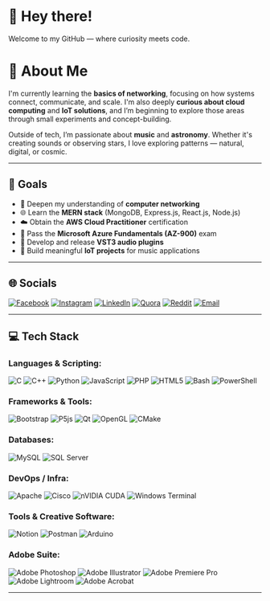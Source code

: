 # 👋 Hey there!

Welcome to my GitHub — where curiosity meets code.

# 💫 About Me

I'm currently learning the **basics of networking**, focusing on how systems connect, communicate, and scale. I'm also deeply **curious about cloud computing** and **IoT solutions**, and I’m beginning to explore those areas through small experiments and concept-building.

Outside of tech, I’m passionate about **music** and **astronomy**. Whether it's creating sounds or observing stars, I love exploring patterns — natural, digital, or cosmic.

---

## 🎯 Goals

- 🚀 Deepen my understanding of **computer networking**
- 🌐 Learn the **MERN stack** (MongoDB, Express.js, React.js, Node.js)
- ☁️ Obtain the **AWS Cloud Practitioner** certification
- 🔷 Pass the **Microsoft Azure Fundamentals (AZ-900)** exam
- 🎹 Develop and release **VST3 audio plugins**
- 📶 Build meaningful **IoT projects** for music applications

---
## 🌐 Socials

[![Facebook](https://img.shields.io/badge/Facebook-%231877F2.svg?logo=Facebook&logoColor=white)](https://www.facebook.com/mohamedaziz.lakhdar)
[![Instagram](https://img.shields.io/badge/Instagram-%23E4405F.svg?logo=Instagram&logoColor=white)](https://instagram.com/aziz_lakhdhar)
[![LinkedIn](https://img.shields.io/badge/LinkedIn-%230077B5.svg?logo=linkedin&logoColor=white)](https://www.linkedin.com/in/mohamed-aziz-lakhdhar-5799a8365/)
[![Quora](https://img.shields.io/badge/Quora-%23B92B27.svg?logo=Quora&logoColor=white)](https://fr.quora.com/profile/Aziz-Lakhdhar)
[![Reddit](https://img.shields.io/badge/Reddit-%23FF4500.svg?logo=Reddit&logoColor=white)](https://reddit.com/user/GreenTheStoic)
[![Email](https://img.shields.io/badge/Email-D14836?logo=gmail&logoColor=white)](mailto:mohamedaziz.lakhdhar@esprit.tn)

---

## 💻 Tech Stack

### Languages & Scripting:
![C](https://img.shields.io/badge/c-%2300599C.svg?style=for-the-badge&logo=c&logoColor=white)
![C++](https://img.shields.io/badge/c++-%2300599C.svg?style=for-the-badge&logo=c%2B%2B&logoColor=white)
![Python](https://img.shields.io/badge/python-3670A0?style=for-the-badge&logo=python&logoColor=ffdd54)
![JavaScript](https://img.shields.io/badge/javascript-%23323330.svg?style=for-the-badge&logo=javascript&logoColor=%23F7DF1E)
![PHP](https://img.shields.io/badge/php-%23777BB4.svg?style=for-the-badge&logo=php&logoColor=white)
![HTML5](https://img.shields.io/badge/html5-%23E34F26.svg?style=for-the-badge&logo=html5&logoColor=white)
![Bash](https://img.shields.io/badge/bash_script-%23121011.svg?style=for-the-badge&logo=gnu-bash&logoColor=white)
![PowerShell](https://img.shields.io/badge/PowerShell-%235391FE.svg?style=for-the-badge&logo=powershell&logoColor=white)

### Frameworks & Tools:
![Bootstrap](https://img.shields.io/badge/bootstrap-%238511FA.svg?style=for-the-badge&logo=bootstrap&logoColor=white)
![P5js](https://img.shields.io/badge/p5.js-ED225D?style=for-the-badge&logo=p5.js&logoColor=FFFFFF)
![Qt](https://img.shields.io/badge/Qt-%23217346.svg?style=for-the-badge&logo=Qt&logoColor=white)
![OpenGL](https://img.shields.io/badge/OpenGL-%23FFFFFF.svg?style=for-the-badge&logo=opengl)
![CMake](https://img.shields.io/badge/CMake-%23008FBA.svg?style=for-the-badge&logo=cmake&logoColor=white)

### Databases:
![MySQL](https://img.shields.io/badge/mysql-4479A1.svg?style=for-the-badge&logo=mysql&logoColor=white)
![SQL Server](https://img.shields.io/badge/Microsoft%20SQL%20Server-CC2927?style=for-the-badge&logo=microsoft%20sql%20server&logoColor=white)

### DevOps / Infra:
![Apache](https://img.shields.io/badge/apache-%23D42029.svg?style=for-the-badge&logo=apache&logoColor=white)
![Cisco](https://img.shields.io/badge/cisco-%23049fd9.svg?style=for-the-badge&logo=cisco&logoColor=black)
![nVIDIA CUDA](https://img.shields.io/badge/cuda-000000.svg?style=for-the-badge&logo=nVIDIA&logoColor=green)
![Windows Terminal](https://img.shields.io/badge/Windows%20Terminal-%234D4D4D.svg?style=for-the-badge&logo=windows-terminal&logoColor=white)

### Tools & Creative Software:
![Notion](https://img.shields.io/badge/Notion-%23000000.svg?style=for-the-badge&logo=notion&logoColor=white)
![Postman](https://img.shields.io/badge/Postman-FF6C37?style=for-the-badge&logo=postman&logoColor=white)
![Arduino](https://img.shields.io/badge/-Arduino-00979D?style=for-the-badge&logo=Arduino&logoColor=white)

### Adobe Suite:
![Adobe Photoshop](https://img.shields.io/badge/adobe%20photoshop-%2331A8FF.svg?style=for-the-badge&logo=adobe%20photoshop&logoColor=white)
![Adobe Illustrator](https://img.shields.io/badge/adobe%20illustrator-%23FF9A00.svg?style=for-the-badge&logo=adobe%20illustrator&logoColor=white)
![Adobe Premiere Pro](https://img.shields.io/badge/Adobe%20Premiere%20Pro-9999FF.svg?style=for-the-badge&logo=Adobe%20Premiere%20Pro&logoColor=white)
![Adobe Lightroom](https://img.shields.io/badge/Adobe%20Lightroom-31A8FF.svg?style=for-the-badge&logo=Adobe%20Lightroom&logoColor=white)
![Adobe Acrobat](https://img.shields.io/badge/Adobe%20Acrobat%20Reader-EC1C24.svg?style=for-the-badge&logo=Adobe%20Acrobat%20Reader&logoColor=white)

---



